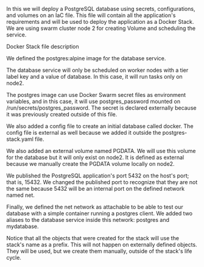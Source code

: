 In this we will deploy a PostgreSQL database using secrets, configurations, and volumes on an IaC file. This file will contain all the application's requirements and will be used to deploy the application as a Docker Stack. We are using swarm cluster node 2 for creating Volume and scheduling the service.


Docker Stack file description

We defined the postgres:alpine image for the database service.

The database service will only be scheduled on worker nodes with a tier label key and a value of database. In this case, it will run tasks only on node2.

The postgres image can use Docker Swarm secret files as environment variables, and in this case, it will use postgres_password mounted on /run/secrets/postgres_password. The secret is declared externally because it was previously created outside of this file.

We also added a config file to create an initial database called docker. The config file is external as well because we added it outside the postgres-stack.yaml file.

We also added an external volume named PGDATA. We will use this volume for the database but it will only exist on node2. It is defined as external because we manually create the PGDATA volume locally on node2.

We published the PostgreSQL application's port 5432 on the host's port; that is, 15432. We changed the published port to recognize that they are not the same because 5432 will be an internal port on the defined network named net.

Finally, we defined the net network as attachable to be able to test our database with a simple container running a postgres client. We added two aliases to the database service inside this network: postgres and mydatabase.

Notice that all the objects that were created for the stack will use the stack's name as a prefix. This will not happen on externally defined objects. They will be used, but we create them manually, outside of the stack's life cycle.